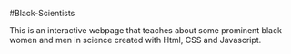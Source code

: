 #Black-Scientists

This is an interactive webpage that teaches about some prominent black women and men in science created with Html, CSS and Javascript.
